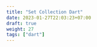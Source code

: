 ```yaml
---
title: "Set Collection Dart"
date: 2023-01-27T22:03:23+07:00
draft: true
weight: 27
tags: ["dart"]
---
```


